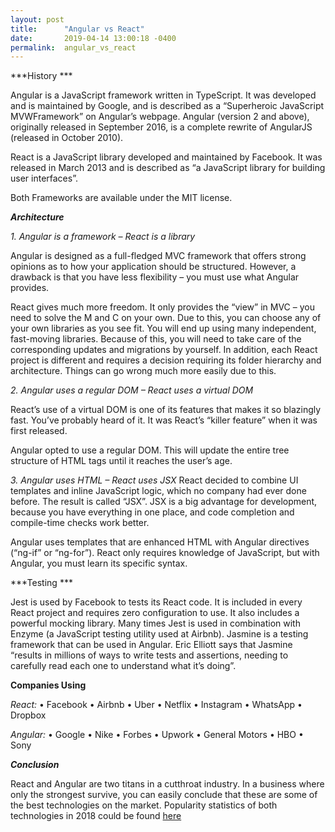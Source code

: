 ```yaml
---
layout: post
title:      "Angular vs React"
date:       2019-04-14 13:00:18 -0400
permalink:  angular_vs_react
---
```



***History ***

Angular is a JavaScript framework written in TypeScript. It was developed and is maintained by Google, and is described as a “Superheroic JavaScript MVWFramework” on Angular’s webpage. Angular (version 2 and above), originally released in September 2016, is a complete rewrite of AngularJS (released in October 2010).

React is a JavaScript library developed and maintained by Facebook. It was released in March 2013 and is described as “a JavaScript library for building user interfaces”.

Both Frameworks are available under the MIT license.


***Architecture*** 

*1.	Angular is a framework – React is a library*

Angular is designed as a full-fledged MVC framework that offers strong opinions as to how your application should be structured. However, a drawback is that you have less flexibility – you must use what Angular provides.

React  gives  much more freedom. It only provides the “view” in MVC – you need to solve the M and C on your own. Due to this, you can choose any of your own libraries as you see fit. You will end up using many independent, fast-moving libraries. Because of this, you will need to take care of the corresponding updates and migrations by yourself. In addition, each React project is different and requires a decision requiring its folder hierarchy and architecture. Things can go wrong much more easily due to this.


*2.	Angular uses a regular DOM – React uses a virtual DOM*

React’s use of a virtual DOM is one of its features that makes it so blazingly fast. You’ve probably heard of it. It was React’s “killer feature” when it was first released. 

Angular opted to use a regular DOM. This will update the entire tree structure of HTML tags until it reaches the user’s age.

*3.	Angular uses HTML – React uses JSX*
React decided to combine UI templates and inline JavaScript logic, which no company had ever done before. The result is called “JSX”. JSX is a big advantage for development, because you have everything in one place, and code completion and compile-time checks work better.

Angular uses templates that are enhanced HTML with Angular directives (“ng-if” or “ng-for”). React only requires knowledge of JavaScript, but with Angular, you must learn its specific syntax.


***Testing ***

Jest is used by Facebook to tests its React code. It is included in every React project and requires zero configuration to use. It also includes a powerful mocking library. Many times Jest is used in combination with Enzyme (a JavaScript testing utility used at Airbnb).
Jasmine is a testing framework that can be used in Angular. Eric Elliott says that Jasmine “results in millions of ways to write tests and assertions, needing to carefully read each one to understand what it’s doing”. 


**Companies Using** 

*React:* 
•	Facebook
•	Airbnb
•	Uber
•	Netflix
•	Instagram
•	WhatsApp
•	Dropbox

*Angular:*
•	Google
•	Nike
•	Forbes
•	Upwork
•	General Motors
•	HBO
•	Sony


***Conclusion*** 

React and Angular are two titans in a cutthroat industry. In a business where only the strongest survive, you can easily conclude that these are some of the best technologies on the market.
Popularity statistics of both technologies in 2018 could be found  [here](https://insights.stackoverflow.com/survey/2018#most-loved-dreaded-and-wanted)


